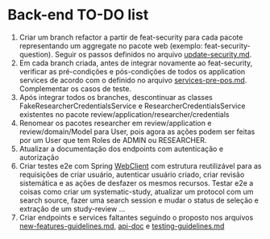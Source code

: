 # Back-end TO-DO list 

1. Criar um branch refactor a partir de feat-security para cada pacote representando um aggregate no pacote web 
(exemplo: feat-security-question). Seguir os passos definidos no arquivo [update-security.md](./update-security.md).
2. Em cada branch criada, antes de integrar novamente ao feat-security, verificar as pré-condições e pós-condições de 
todos os application services de acordo com o definido no arquivo [services-pre-pos.md](./services-pre-pos.md). Complementar os casos de teste.
3. Após integrar todos os branches, descontinuar as classes FakeResearcherCredentialsService e ResearcherCredentialsService 
existentes no pacote review/application/researcher/credentials
4. Renomear os pacotes researcher em review/application e review/domain/Model para User, pois agora as ações podem ser
feitas por um User que tem Roles de ADMIN ou RESEARCHER. 
5. Atualizar a documentação dos endpoints com autenticação e autorização
6. Criar testes e2e com Spring [WebClient](https://www.baeldung.com/spring-5-webclient) com estrutura reutilizável para
as requisições de criar usuário, autenticar usuário criado, criar revisão sistemática e as ações de desfazer os mesmos
recursos. Testar e2e a coisas como criar um systematic-study, atualizar um protocol com um search source, fazer uma 
search session e mudar o status de seleção e extração de um study-review ... 
7. Criar endpoints e services faltantes seguindo o proposto nos arquivos [new-features-guidelines.md](./new-features-guidelines.md), [api-doc](./api-doc.md) e [testing-guidelines.md](testing-guidelines.md)  



